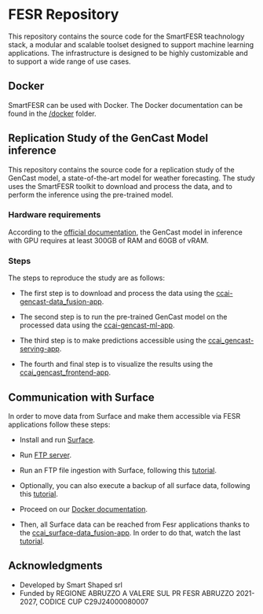 # FESR Repository

This repository contains the source code for the SmartFESR teachnology stack, a modular and scalable toolset designed to support machine learning applications. The infrastructure is designed to be highly customizable and to support a wide range of use cases.

## Docker

SmartFESR can be used with Docker. The Docker documentation can be found in the [/docker](/docker) folder.

## Replication Study of the GenCast Model inference

This repository contains the source code for a replication study of the GenCast model, a state-of-the-art model for weather forecasting. The study uses the SmartFESR toolkit to download and process the data, and to perform the inference using the pre-trained model.

### Hardware requirements

According to the [official documentation](https://github.com/google-deepmind/graphcast/blob/main/docs/cloud_vm_setup.md), the GenCast model in inference with GPU requires at least 300GB of RAM and 60GB of vRAM.

### Steps

The steps to reproduce the study are as follows:

- The first step is to download and process the data using the [ccai-gencast-data_fusion-app](apps/ccai-gencast-data_fusion-app/README.md).

- The second step is to run the pre-trained GenCast model on the processed data using the [ccai-gencast-ml-app](apps/ccai-gencast-ml-app/README.md).

- The third step is to make predictions accessible using the [ccai_gencast-serving-app](apps/ccai-gencast-serving-app/README.md).

- The fourth and final step is to visualize the results using the [ccai_gencast_frontend-app](apps/ccai-gencast-frontend-app/README.md).

## Communication with Surface

In order to move data from Surface and make them accessible via FESR applications follow these steps:

- Install and run [Surface](surface/README.md).

- Run [FTP server](FTP/README.md).

- Run an FTP file ingestion with Surface, following this [tutorial](https://drive.google.com/file/d/1F-DJC0sLVAHiH9uqLj6SnU-G0-Wyc9m7/view?usp=sharing).

- Optionally, you can also execute a backup of all surface data, following this [tutorial](https://drive.google.com/file/d/1t6ycGFNASB2DO9ucPSzNnEy5bCHEBXAk/view?usp=sharing).

- Proceed on our [Docker documentation](/docker/README.md).

- Then, all Surface data can be reached from Fesr applications thanks to the [ccai_surface-data_fusion-app](apps/ccai-surface-data_fusion-app). In order to do that, watch the last [tutorial](https://drive.google.com/file/d/1neMW9stwkGOOuE28fnyKln4D9uMniadx/view?usp=sharing).

## Acknowledgments

- Developed by Smart Shaped srl
- Funded by REGIONE ABRUZZO A VALERE SUL PR FESR ABRUZZO 2021-2027, CODICE CUP C29J24000080007
